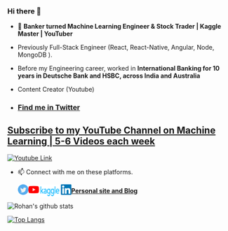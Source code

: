 ### Hi there 👋

- 🔭 **Banker turned Machine Learning Engineer & Stock Trader | Kaggle Master | YouTuber**

- Previously Full-Stack Engineer (React, React-Native, Angular, Node, MongoDB ).

- Before my Engineering career, worked in **International Banking for 10 years in Deutsche Bank and HSBC, across India and Australia**

- Content Creator (Youtube)
- ### [Find me in Twitter](https://twitter.com/rohanpaul_ai)

## [Subscribe to my YouTube Channel on Machine Learning | 5-6 Videos each week](https://www.youtube.com/c/RohanPaul-AI/featured)

[logo]: https://github.com/rohan-paul/MachineLearning-DeepLearning-Code-for-my-YouTube-Channel/blob/master/assets/3.png

[![Youtube Link][logo]](https://www.youtube.com/c/RohanPaul-AI/featured) &nbsp;
 
 

- 📫 Connect with me on these platforms.
  

   <a href="https://twitter.com/rohanpaul_ai">
    <img align="left" alt="Rohan Paul | Twitter" width="24px" src="https://github.com/rohan-paul/rohan-paul/blob/master/assets/twitter.svg" />
  </a>

  <a href="https://www.youtube.com/channel/UC0_a8SNpTFkmVv5SLMs1CIA/videos">
    <img align="left" alt="Rohan Paul | Youtube" width="24px" src="https://github.com/rohan-paul/rohan-paul/blob/master/assets/youtube.svg" />
  </a>

   <a href="https://www.kaggle.com/paulrohan2020">
    <img align="left" alt="Rohan Paul | Kaggle" width="50px" height="30px" src="https://github.com/rohan-paul/rohan-paul/blob/master/assets/kaggle.png" />
   </a>
   
   <a href="https://www.linkedin.com/in/rohan-paul-b27285129/">
    <img align="left" alt="Rohan Paul | Linkedin" width="24px" src="https://github.com/rohan-paul/rohan-paul/blob/master/assets/Linkedin.svg" />
  </a>
 

#### [Personal site and Blog](https://rohan-paul-ai.netlify.app/)
   

![Rohan's github stats](https://github-readme-stats.vercel.app/api?username=rohan-paul&count_private=true&show_icons=true&theme=radical)

[![Top Langs](https://github-readme-stats.vercel.app/api/top-langs/?username=rohan-paul)](https://github.com/rohan-paul/github-readme-stats)
